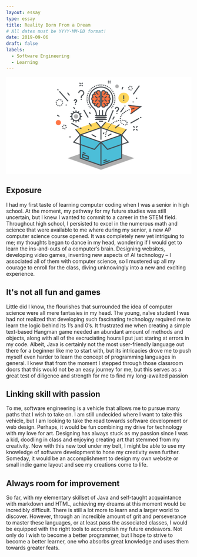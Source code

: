 ```yaml
---
layout: essay
type: essay
title: Reality Born From a Dream
# All dates must be YYYY-MM-DD format!
date: 2019-09-06
draft: false
labels:
  - Software Engineering
  - Learning
---
```


<img class="ui large left floated image" src="../images/brainstorming.jpg">

## Exposure
I had my first taste of learning computer coding when I was a senior in high school. At the moment, my pathway for my future studies was still uncertain, but I knew I wanted to commit to a career in the STEM field. Throughout high school, I persisted to excel in the numerous math and science that were available to me where during my senior, a new AP computer science course opened. It was completely new yet intriguing to me; my thoughts began to dance in my head, wondering if I would get to learn the ins-and-outs of a computer’s brain. Designing websites, developing video games, inventing new aspects of AI technology – I associated all of them with computer science, so I mustered up all my courage to enroll for the class, diving unknowingly into a new and exciting experience.
## It's not all fun and games
Little did I know, the flourishes that surrounded the idea of computer science were all mere fantasies in my head. The young, naïve student I was had not realized that developing such fascinating technology required me to learn the logic behind its 1’s and 0’s. It frustrated me when creating a simple text-based Hangman game needed an abundant amount of methods and objects, along with all of the excruciating hours I put just staring at errors in my code. Albeit, Java is certainly not the most user-friendly language out there for a beginner like me to start with, but its intricacies drove me to push myself even harder to learn the concept of programming languages in general. I knew that from the moment I stepped through those classroom doors that this would not be an easy journey for me, but this serves as a great test of diligence and strength for me to find my long-awaited passion
## Linking skill with passion
To me, software engineering is a vehicle that allows me to pursue many paths that I wish to take on. I am still undecided where I want to take this vehicle, but I am looking to take the road towards software development or web design. Perhaps, it would be fun combining my drive for technology with my love for art. Designing has always stuck as my passion since I was a kid, doodling in class and enjoying creating art that stemmed from my creativity. Now with this new tool under my belt, I might be able to use my knowledge of software development to hone my creativity even further. Someday, it would be an accomplishment to design my own website or small indie game layout and see my creations come to life.
## Always room for improvement
So far, with my elementary skillset of Java and self-taught acquaintance with markdown and HTML, achieving my dreams at this moment would be incredibly difficult. There is still a lot more to learn and a larger world to discover. However, through an incredible amount of grit and perseverance to master these languages, or at least pass the associated classes, I would be equipped with the right tools to accomplish my future endeavors. Not only do I wish to become a better programmer, but I hope to strive to become a better learner, one who absorbs great knowledge and uses them towards greater feats. 
